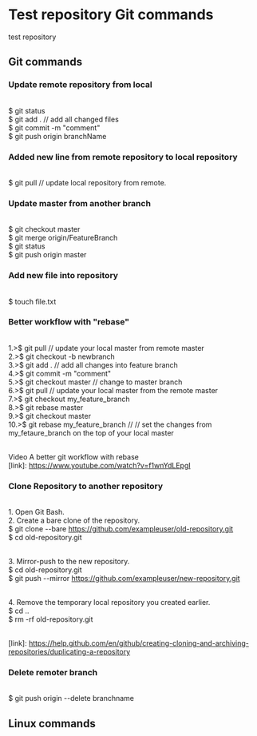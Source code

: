 # Test repository Git commands
test repository
<br/>
## Git commands
### Update remote repository from local
<br/>$ git status
<br/>$ git add .  // add all changed files 
<br/>$ git commit -m "comment"
<br/>$ git push origin branchName
<br/>
### Added new line from remote repository to local repository
<br/>$ git pull  // update local repository from remote.
### Update master from another branch
<br/>$ git checkout master
<br/>$ git merge origin/FeatureBranch
<br/>$ git status
<br/>$ git push origin master
### Add new file into repository
<br/>$ touch file.txt
### Better workflow with "rebase"
<br/>1.>$ git pull // update your local master from remote master
<br/>2.>$ git checkout -b newbranch
<br/>3.>$ git add . // add all changes into feature branch
<br/>4.>$ git commit -m "comment"
<br/>5.>$ git checkout master // change to master branch
<br/>6.>$ git pull // update your local master from the remote master
<br/>7.>$ git checkout my_feature_branch
<br/>8.>$ git rebase master
<br/>9.>$ git checkout master
<br/>10.>$ git rebase my_feature_branch  // // set the changes from my_fetaure_branch on the top of your local master

<br/>Video A better git workflow with rebase 
<br/>[link]: https://www.youtube.com/watch?v=f1wnYdLEpgI


### Clone Repository to another repository

<br/>1. Open Git Bash.
<br/>2. Create a bare clone of the repository.
<br/>$ git clone --bare https://github.com/exampleuser/old-repository.git
<br/>$ cd old-repository.git

<br/>3. Mirror-push to the new repository.
<br/>$ cd old-repository.git
<br/>$ git push --mirror https://github.com/exampleuser/new-repository.git

<br/>4. Remove the temporary local repository you created earlier.
<br/>$ cd ..
<br/>$ rm -rf old-repository.git

<br/>[link]: https://help.github.com/en/github/creating-cloning-and-archiving-repositories/duplicating-a-repository


### Delete remoter branch
<br/>$ git push origin --delete branchname


## Linux commands
















